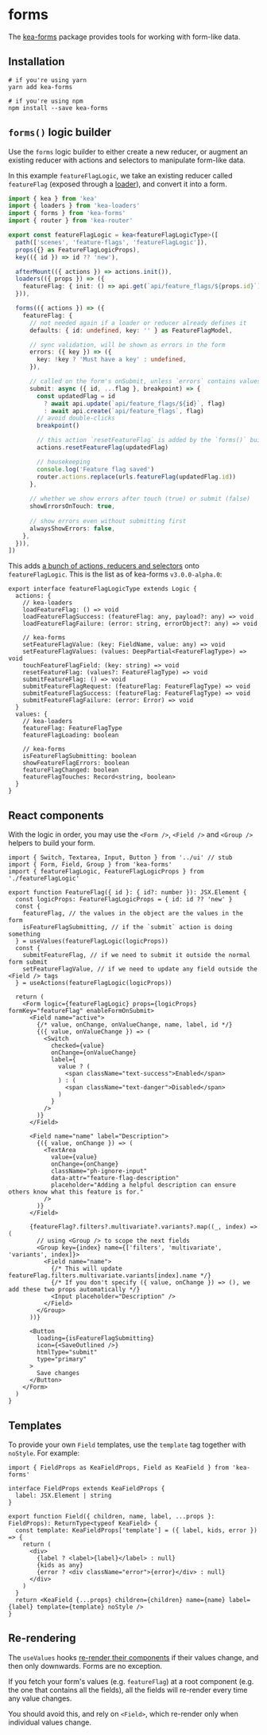 # forms

The [kea-forms](https://github.com/keajs/kea-forms) package provides tools for working with form-like data.

## Installation

```shell
# if you're using yarn
yarn add kea-forms

# if you're using npm
npm install --save kea-forms
```

## `forms()` logic builder

Use the `forms` logic builder to either create a new reducer, or augment an existing reducer with actions and
selectors to manipulate form-like data.

In this example `featureFlagLogic`, we take an existing reducer called `featureFlag` (exposed through a [loader](/docs/plugins/loaders)),
and convert it into a form.

```ts
import { kea } from 'kea'
import { loaders } from 'kea-loaders'
import { forms } from 'kea-forms'
import { router } from 'kea-router'

export const featureFlagLogic = kea<featureFlagLogicType>([
  path(['scenes', 'feature-flags', 'featureFlagLogic']),
  props({} as FeatureFlagLogicProps),
  key(({ id }) => id ?? 'new'),

  afterMount(({ actions }) => actions.init()),
  loaders(({ props }) => ({
    featureFlag: { init: () => api.get(`api/feature_flags/${props.id}`) },
  })),

  forms(({ actions }) => ({
    featureFlag: {
      // not needed again if a loader or reducer already defines it
      defaults: { id: undefined, key: '' } as FeatureFlagModel,

      // sync validation, will be shown as errors in the form
      errors: ({ key }) => ({
        key: !key ? 'Must have a key' : undefined,
      }),

      // called on the form's onSubmit, unless `errors` contains values
      submit: async ({ id, ...flag }, breakpoint) => {
        const updatedFlag = id
          ? await api.update(`api/feature_flags/${id}`, flag)
          : await api.create(`api/feature_flags`, flag)
        // avoid double-clicks
        breakpoint()

        // this action `resetFeatureFlag` is added by the `forms()` builder
        actions.resetFeatureFlag(updatedFlag)

        // housekeeping
        console.log('Feature flag saved')
        router.actions.replace(urls.featureFlag(updatedFlag.id))
      },
        
      // whether we show errors after touch (true) or submit (false)
      showErrorsOnTouch: true,
      
      // show errors even without submitting first
      alwaysShowErrors: false,
    },
  })),
])
```

This adds [a bunch of actions, reducers and selectors](https://github.com/keajs/kea-forms/blob/a5efcba7c850408f73c0f015f28e8e8d5a7b6651/src/builder.ts#L26)
onto `featureFlagLogic`. This is the list as of kea-forms `v3.0.0-alpha.0`:

```tsx
export interface featureFlagLogicType extends Logic {
  actions: {
    // kea-loaders
    loadFeatureFlag: () => void
    loadFeatureFlagSuccess: (featureFlag: any, payload?: any) => void
    loadFeatureFlagFailure: (error: string, errorObject?: any) => void

    // kea-forms
    setFeatureFlagValue: (key: FieldName, value: any) => void
    setFeatureFlagValues: (values: DeepPartial<FeatureFlagType>) => void
    touchFeatureFlagField: (key: string) => void
    resetFeatureFlag: (values?: FeatureFlagType) => void
    submitFeatureFlag: () => void
    submitFeatureFlagRequest: (featureFlag: FeatureFlagType) => void
    submitFeatureFlagSuccess: (featureFlag: FeatureFlagType) => void
    submitFeatureFlagFailure: (error: Error) => void
  }
  values: {
    // kea-loaders
    featureFlag: FeatureFlagType
    featureFlagLoading: boolean

    // kea-forms
    isFeatureFlagSubmitting: boolean
    showFeatureFlagErrors: boolean
    featureFlagChanged: boolean
    featureFlagTouches: Record<string, boolean>
  }
}
```

## React components

With the logic in order, you may use the `<Form />`, `<Field />` and `<Group />` helpers to build your form.

```tsx
import { Switch, Textarea, Input, Button } from '../ui' // stub
import { Form, Field, Group } from 'kea-forms'
import { featureFlagLogic, FeatureFlagLogicProps } from './featureFlagLogic'

export function FeatureFlag({ id }: { id?: number }): JSX.Element {
  const logicProps: FeatureFlagLogicProps = { id: id ?? 'new' }
  const {
    featureFlag, // the values in the object are the values in the form
    isFeatureFlagSubmitting, // if the `submit` action is doing something
  } = useValues(featureFlagLogic(logicProps))
  const {
    submitFeatureFlag, // if we need to submit it outside the normal form submit
    setFeatureFlagValue, // if we need to update any field outside the <Field /> tags
  } = useActions(featureFlagLogic(logicProps))

  return (
    <Form logic={featureFlagLogic} props={logicProps} formKey="featureFlag" enableFormOnSubmit>
      <Field name="active">
        {/* value, onChange, onValueChange, name, label, id */}
        {({ value, onValueChange }) => (
          <Switch
            checked={value}
            onChange={onValueChange}
            label={
              value ? (
                <span className="text-success">Enabled</span>
              ) : (
                <span className="text-danger">Disabled</span>
              )
            }
          />
        )}
      </Field>

      <Field name="name" label="Description">
        {({ value, onChange }) => (
          <TextArea
            value={value}
            onChange={onChange}
            className="ph-ignore-input"
            data-attr="feature-flag-description"
            placeholder="Adding a helpful description can ensure others know what this feature is for."
          />
        )}
      </Field>

      {featureFlag?.filters?.multivariate?.variants?.map((_, index) => (
        // using <Group /> to scope the next fields
        <Group key={index} name={['filters', 'multivariate', 'variants', index]}>
          <Field name="name">
            {/* This will update featureFlag.filters.multivariate.variants[index].name */}
            {/* If you don't specify ({ value, onChange }) => (), we add these two props automatically */}
            <Input placeholder="Description" />
          </Field>
        </Group>
      ))}

      <Button
        loading={isFeatureFlagSubmitting}
        icon={<SaveOutlined />}
        htmlType="submit"
        type="primary"
      >
        Save changes
      </Button>
    </Form>
  )
}
```

## Templates

To provide your own `Field` templates, use the `template` tag together with `noStyle`. For example:

```tsx
import { FieldProps as KeaFieldProps, Field as KeaField } from 'kea-forms'

interface FieldProps extends KeaFieldProps {
  label: JSX.Element | string
}

export function Field({ children, name, label, ...props }: FieldProps): ReturnType<typeof KeaField> {
  const template: KeaFieldProps['template'] = ({ label, kids, error }) => {
    return (
      <div>
        {label ? <label>{label}</label> : null}
        {kids as any}
        {error ? <div className="error">{error}</div> : null}
      </div>
    )
  }
  return <KeaField {...props} children={children} name={name} label={label} template={template} noStyle />
}
```

## Re-rendering

The `useValues` hooks [re-render their components](/docs/react/useValues#re-rendering) if their values change, and then only downwards. Forms are no exception.

If you fetch your form's values (e.g. `featureFlag`) at a root component (e.g. the one that contains all the fields), all the fields will re-render
every time any value changes. 

You should avoid this, and rely on `<Field>`, which re-render only when individual values change. 
